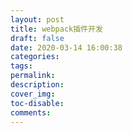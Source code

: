 ```yaml
---
layout: post
title: webpack插件开发
draft: false
date: 2020-03-14 16:00:38
categories:
tags:
permalink:
description:
cover_img:
toc-disable:
comments:
---
```

